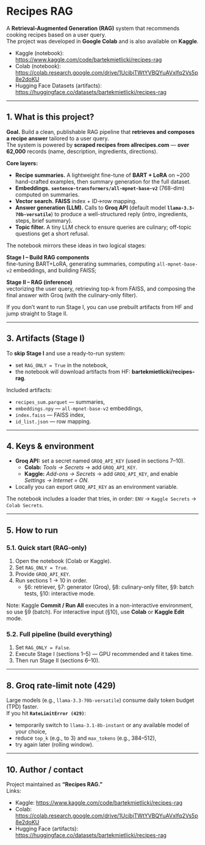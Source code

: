 # Recipes RAG

A **Retrieval-Augmented Generation (RAG)** system that recommends cooking recipes based on a user query.  
The project was developed in **Google Colab** and is also available on **Kaggle**.

- Kaggle (notebook): https://www.kaggle.com/code/bartekmietlicki/recipes-rag  
- Colab (notebook): https://colab.research.google.com/drive/1UcibjTWtYVBQYuAVxIfq2Vs5p8e2doKU  
- Hugging Face Datasets (artifacts): https://huggingface.co/datasets/bartekmietlicki/recipes-rag

---

## 1. What is this project?

**Goal.** Build a clean, publishable RAG pipeline that **retrieves and composes a recipe answer** tailored to a user query.  
The system is powered by **scraped recipes from allrecipes.com** — **over 62,000** records (name, description, ingredients, directions).

**Core layers:**
- **Recipe summaries.** A lightweight fine-tune of **BART + LoRA** on ~200 hand-crafted examples, then summary generation for the full dataset.
- **Embeddings.** **`sentence-transformers/all-mpnet-base-v2`** (768-dim) computed on summaries.
- **Vector search.** **FAISS** index + ID→row mapping.
- **Answer generation (LLM).** Calls to **Groq API** (default model **`llama-3.3-70b-versatile`**) to produce a well-structured reply (intro, ingredients, steps, brief summary).
- **Topic filter.** A tiny LLM check to ensure queries are culinary; off-topic questions get a short refusal.

The notebook mirrors these ideas in two logical stages:

**Stage I – Build RAG components**  
fine-tuning BART+LoRA, generating summaries, computing `all-mpnet-base-v2` embeddings, and building FAISS;

**Stage II – RAG (inference)**  
vectorizing the user query, retrieving top-k from FAISS, and composing the final answer with Groq (with the culinary-only filter).

If you don’t want to run Stage I, you can use prebuilt artifacts from HF and jump straight to Stage II.

---

## 3. Artifacts (Stage I)

To **skip Stage I** and use a ready-to-run system:

- set `RAG_ONLY = True` in the notebook,  
- the notebook will download artifacts from HF: **bartekmietlicki/recipes-rag**.

Included artifacts:
- `recipes_sum.parquet` — summaries,  
- `embeddings.npy` — `all-mpnet-base-v2` embeddings,  
- `index.faiss` — FAISS index,  
- `id_list.json` — row mapping.

---

## 4. Keys & environment

- **Groq API:** set a secret named `GROQ_API_KEY` (used in sections 7–10).
  - **Colab:** *Tools → Secrets* → add `GROQ_API_KEY`.
  - **Kaggle:** *Add-ons → Secrets* → add `GROQ_API_KEY`, and enable *Settings → Internet = ON*.
- Locally you can export `GROQ_API_KEY` as an environment variable.

The notebook includes a loader that tries, in order: `ENV` → `Kaggle Secrets` → `Colab Secrets`.

---

## 5. How to run

### 5.1. Quick start (RAG-only)
1. Open the notebook (Colab or Kaggle).  
2. Set `RAG_ONLY = True`.  
3. Provide `GROQ_API_KEY`.  
4. Run sections 1 → 10 in order.  
   - §6: retriever, §7: generator (Groq), §8: culinary-only filter, §9: batch tests, §10: interactive mode.

Note: Kaggle **Commit / Run All** executes in a non-interactive environment, so use §9 (batch). For interactive input (§10), use **Colab** or **Kaggle Edit** mode.

### 5.2. Full pipeline (build everything)
1. Set `RAG_ONLY = False`.  
2. Execute Stage I (sections 1–5) — GPU recommended and it takes time.  
3. Then run Stage II (sections 6–10).

---

## 8. Groq rate-limit note (429)

Large models (e.g., `llama-3.3-70b-versatile`) consume daily token budget (TPD) faster.  
If you hit **`RateLimitError (429)`**:
- temporarily switch to `llama-3.1-8b-instant` or any available model of your choice,
- reduce `top_k` (e.g., to 3) and `max_tokens` (e.g., 384–512),
- try again later (rolling window).

---

## 10. Author / contact

Project maintained as **“Recipes RAG.”**  
Links:
- Kaggle: https://www.kaggle.com/code/bartekmietlicki/recipes-rag  
- Colab: https://colab.research.google.com/drive/1UcibjTWtYVBQYuAVxIfq2Vs5p8e2doKU  
- Hugging Face (artifacts): https://huggingface.co/datasets/bartekmietlicki/recipes-rag
